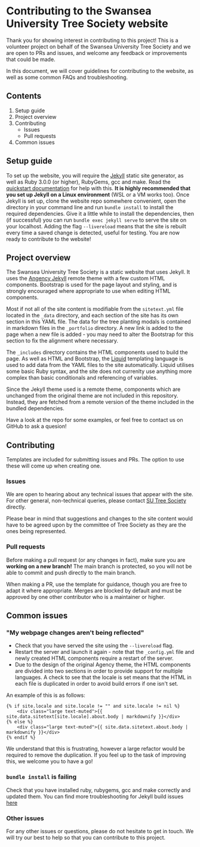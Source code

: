 # Contributing to the Swansea University Tree Society website  

Thank you for showing interest in contributing to this project! This is a volunteer project on behalf of the Swansea University Tree Society and we are open to PRs and issues, and welcome any feedback or improvements that could be made.  

In this document, we will cover guidelines for contributing to the website, as well as some common FAQs and troubleshooting.

## Contents  

1. Setup guide
2. Project overview
3. Contributing
    - Issues
    - Pull requests
4. Common issues

## Setup guide  

To set up the website, you will require the [Jekyll](https://jekyllrb.com) static site generator, as well as Ruby 3.0.0 (or higher), RubyGems,  gcc and make. Read the [quickstart documentation](https://jekyllrb.com/docs/) for help with this. **It is highly recommended that you set up Jekyll on a Linux environment** (WSL or a VM works too). Once Jekyll is set up, clone the website repo somewhere convenient, open the directory in your command line and run `bundle install` to install the required dependencies. Give it a little while to install the dependencies, then (if successful) you can run `bundle exec jekyll serve` to serve the site on your localhost. Adding the flag `--livereload` means that the site is rebuilt every time a saved change is detected, useful for testing. You are now ready to contribute to the website!

## Project overview   

The Swansea University Tree Society is a static website that uses Jekyll. It uses the [Angency Jekyll](https://github.com/raviriley/agency-jekyll-theme) remote theme with a few custom HTML components. Bootstrap is used for the page layout and styling, and is strongly encouraged where appropriate to use when editing HTML components.  

Most if not all of the site content is modifiable from the `sitetext.yml` file located in the `_data` directory, and each section of the site has its own section in this YAML file. The data for the tree planting modals is contained in markdown files in the `_portfolio` directory. A new link is added to the page when a new file is added - you may need to alter the Bootstrap for this section to fix the alignment where necessary.  

The `_includes` directory contains the HTML components used to build the page. As well as HTML and Bootstrap, the [Liquid](https://jekyllrb.com/docs/liquid/) templating language is used to add data from the YAML files to the site automatically. Liquid utilises some basic Ruby syntax, and the site does not currenlty use anything more complex than basic conditionals and referencing of variables.  

Since the Jekyll theme used is a remote theme, components which are unchanged from the original theme are not included in this repository. Instead, they are fetched from a remote version of the theme included in the bundled dependencies.

Have a look at the repo for some examples, or feel free to contact us on GitHub to ask a quesion!

## Contributing  

Templates are included for submitting issues and PRs. The option to use these will come up when creating one.

### Issues  

We are open to hearing about any technical issues that appear with the site. For other general, non-technical queries, please contact [SU Tree Society](https://www.swansea-union.co.uk/activities/society/26348/) directly.  

Please bear in mind that suggestions and changes to the site content would have to be agreed upon by the committee of Tree Society as they are the ones being represented.

### Pull requests  

Before making a pull request (or any changes in fact), make sure you are **working on a new branch!** The main branch is protected, so you will not be able to commit
and push directly to the main branch.  

When making a PR, use the template for guidance, though you are free to adapt it where appropriate. Merges are blocked by default and must be approved by one other contributor who is a maintainer or higher.  

## Common issues  

### "My webpage changes aren't being reflected"   

- Check that you have served the site using the `--livereload` flag.
- Restart the server and launch it again - note that the `_config.yml` file and newly created HTML components require a restart of the server.
- Due to the design of the original Agency theme, the HTML components are divided into two sections in order to provide support for multiple languages. A check to see that the locale is set means that the HTML in each file is duplicated in order to avoid build errors if one isn't set.  

An example of this is as follows:
```
{% if site.locale and site.locale != "" and site.locale != nil %}
    <div class="large text-muted">{{ site.data.sitetext[site.locale].about.body | markdownify }}</div>
{% else %}
    <div class="large text-muted">{{ site.data.sitetext.about.body | markdownify }}</div>
{% endif %}
```  

We understand that this is frustrating, however a large refactor would be required to remove the duplication. If you feel up to the task of improving this, we welcome you to have a go!  

### `bundle install` is failing  

Check that you have installed ruby, rubygems, gcc and make correctly and updated them. You can find more troubleshooting for Jekyll build issues [here](https://jekyllrb.com/docs/troubleshooting/#configuration-problems)

### Other issues  

For any other issues or questions, please do not hesitate to get in touch. We will try our best to help so that you can contribute to this project.  
